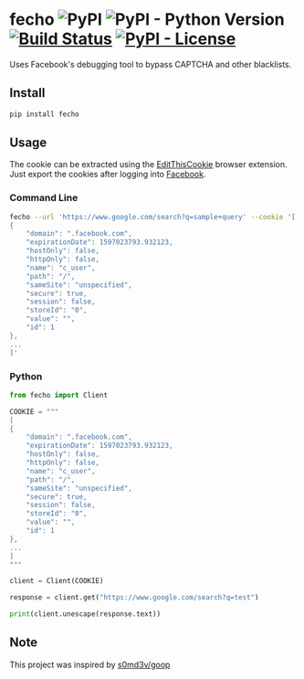 # fecho ![PyPI](https://img.shields.io/pypi/v/fecho) ![PyPI - Python Version](https://img.shields.io/pypi/pyversions/fecho?color=orange) [![Build Status](https://travis-ci.com/thehappydinoa/fecho.svg?branch=master)](https://travis-ci.com/thehappydinoa/fecho) [![PyPI - License](https://img.shields.io/pypi/l/fecho)](https://github.com/thehappydinoa/fecho/tree/master/LICENSE)

Uses Facebook's debugging tool to bypass CAPTCHA and other blacklists.

## Install

```bash
pip install fecho
```

## Usage

The cookie can be extracted using the [EditThisCookie](http://www.editthiscookie.com/blog/2014/03/install-editthiscookie/) browser extension. Just export the cookies after logging into [Facebook](https://www.facebook.com/).

### Command Line

```bash
fecho --url 'https://www.google.com/search?q=sample+query' --cookie '[
{
    "domain": ".facebook.com",
    "expirationDate": 1597023793.932123,
    "hostOnly": false,
    "httpOnly": false,
    "name": "c_user",
    "path": "/",
    "sameSite": "unspecified",
    "secure": true,
    "session": false,
    "storeId": "0",
    "value": "",
    "id": 1
},
...
]'
```

### Python

```python
from fecho import Client

COOKIE = """
[
{
    "domain": ".facebook.com",
    "expirationDate": 1597023793.932123,
    "hostOnly": false,
    "httpOnly": false,
    "name": "c_user",
    "path": "/",
    "sameSite": "unspecified",
    "secure": true,
    "session": false,
    "storeId": "0",
    "value": "",
    "id": 1
},
...
]
"""

client = Client(COOKIE)

response = client.get("https://www.google.com/search?q=test")

print(client.unescape(response.text))
```

## Note

This project was inspired by [s0md3v/goop](https://github.com/s0md3v/goop)
